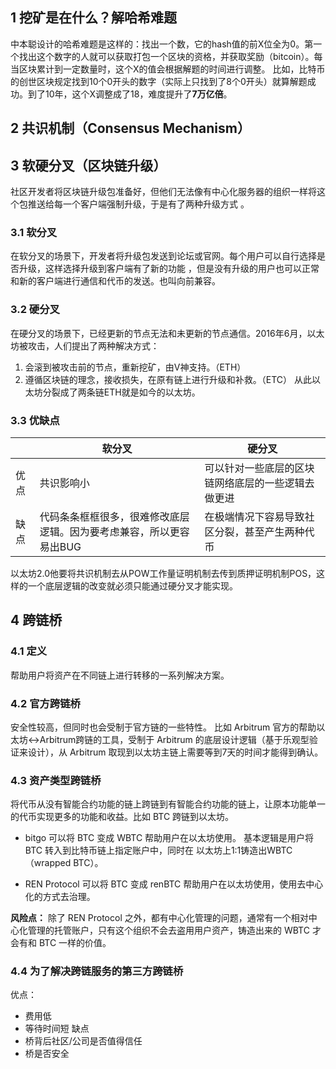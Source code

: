 ## 1 挖矿是在什么？解哈希难题
中本聪设计的哈希难题是这样的：找出一个数，它的hash值的前X位全为0。第一个找出这个数字的人就可以获取打包一个区块的资格，并获取奖励（bitcoin）。每当区块累计到一定数量时，这个X的值会根据解题的时间进行调整。
比如，比特币的创世区块规定找到10个0开头的数字（实际上只找到了8个0开头）就算解题成功。到了10年，这个X调整成了18，难度提升了**7万亿倍**。

## 2 共识机制（Consensus Mechanism）


## 3 软硬分叉（区块链升级）
社区开发者将区块链升级包准备好，但他们无法像有中心化服务器的组织一样将这个包推送给每一个客户端强制升级，于是有了两种升级方式 。
### 3.1 软分叉
在软分叉的场景下，开发者将升级包发送到论坛或官网。每个用户可以自行选择是否升级，这样选择升级到客户端有了新的功能 ，但是没有升级的用户也可以正常和新的客户端进行通信和代币的发送。也叫向前兼容。

### 3.2 硬分叉
在硬分叉的场景下，已经更新的节点无法和未更新的节点通信。2016年6月，以太坊被攻击，人们提出了两种解决方式：
1. 会滚到被攻击前的节点，重新挖矿，由V神支持。（ETH）
2. 遵循区块链的理念，接收损失，在原有链上进行升级和补救。（ETC）
从此以太坊分裂成了两条链ETH就是如今的以太坊。

### 3.3 优缺点
|      | 软分叉                                                              | 硬分叉                                             |
| ---- | ------------------------------------------------------------------- | -------------------------------------------------- |
| 优点 | 共识影响小                                                          | 可以针对一些底层的区块链网络底层的一些逻辑去做更进 |
| 缺点 | 代码条条框框很多，很难修改底层逻辑。因为要考虑兼容，所以更容易出BUG | 在极端情况下容易导致社区分裂，甚至产生两种代币     | 

以太坊2.0他要将共识机制去从POW工作量证明机制去传到质押证明机制POS，这样的一个底层逻辑的改变就必须只能通过硬分叉才能实现。


## 4 跨链桥
### 4.1 定义
帮助用户将资产在不同链上进行转移的一系列解决方案。

### 4.2 官方跨链桥
安全性较高，但同时也会受制于官方链的一些特性。
比如 Arbitrum 官方的帮助以太坊<->Arbitrum跨链的工具，受制于 Arbitrum 的底层设计逻辑（基于乐观型验证来设计），从 Arbitrum 取现到以太坊主链上需要等到7天的时间才能得到确认。


### 4.3 资产类型跨链桥
将代币从没有智能合约功能的链上跨链到有智能合约功能的链上，让原本功能单一的代币实现更多的功能和收益。比如 BTC 跨链到以太坊。

- bitgo
可以将 BTC 变成 WBTC 帮助用户在以太坊使用。 基本逻辑是用户将 BTC 转入到比特币链上指定账户中，同时在 以太坊上1:1铸造出WBTC（wrapped BTC）。

- REN Protocol
可以将 BTC 变成 renBTC 帮助用户在以太坊使用，使用去中心化的方式去治理。 

**风险点：** 除了 REN Protocol 之外，都有中心化管理的问题，通常有一个相对中心化管理的托管账户，只有这个组织不会去盗用用户资产，铸造出来的 WBTC 才会有和 BTC 一样的价值。


### 4.4 为了解决跨链服务的第三方跨链桥
优点：
- 费用低
- 等待时间短
缺点
- 桥背后社区/公司是否值得信任
- 桥是否安全
